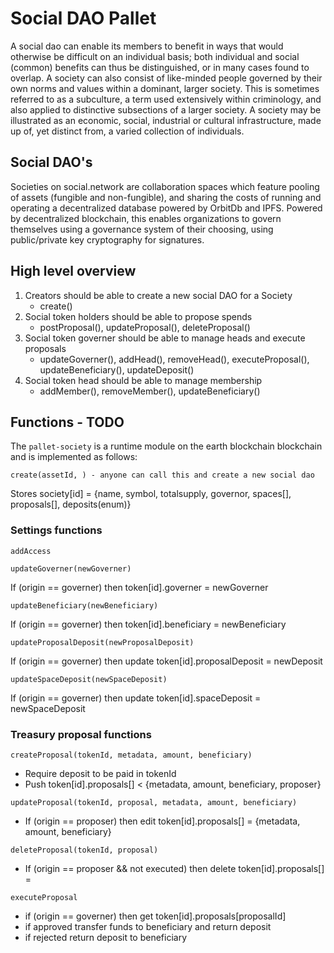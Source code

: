# Social DAO Pallet

A social dao can enable its members to benefit in ways that would otherwise be difficult on an individual basis; both individual and social (common) benefits can thus be distinguished, or in many cases found to overlap. A society can also consist of like-minded people governed by their own norms and values within a dominant, larger society. This is sometimes referred to as a subculture, a term used extensively within criminology, and also applied to distinctive subsections of a larger society. A society may be illustrated as an economic, social, industrial or cultural infrastructure, made up of, yet distinct from, a varied collection of individuals.

## Social DAO's

Societies on social.network are collaboration spaces which feature pooling of assets (fungible and non-fungible), and sharing the costs of running and operating a decentralized database powered by OrbitDb and IPFS. Powered by decentralized blockchain, this enables organizations to govern themselves using a governance system of their choosing, using public/private key cryptography for signatures.

## High level overview

1. Creators should be able to create a new social DAO for a Society
   - create()
2. Social token holders should be able to propose spends
   - postProposal(), updateProposal(), deleteProposal()
3. Social token governer should be able to manage heads and execute proposals
   - updateGoverner(), addHead(), removeHead(), executeProposal(), updateBeneficiary(), updateDeposit()
4. Social token head should be able to manage membership
   - addMember(), removeMember(), updateBeneficiary()

## Functions - TODO

The `pallet-society` is a runtime module on the earth blockchain blockchain and is implemented as follows:

```
create(assetId, ) - anyone can call this and create a new social dao
```
Stores society[id] = {name, symbol, totalsupply, governor, spaces[], proposals[], deposits(enum)}

### Settings functions

```
addAccess
```


```
updateGoverner(newGoverner)
```
If (origin == governer) then token[id].governer = newGoverner

```
updateBeneficiary(newBeneficiary)
```
If (origin == governer) then token[id].beneficiary = newBeneficiary

```
updateProposalDeposit(newProposalDeposit)
```
If (origin == governer) then update token[id].proposalDeposit = newDeposit

```
updateSpaceDeposit(newSpaceDeposit)
```
If (origin == governer) then update token[id].spaceDeposit = newSpaceDeposit

### Treasury proposal functions
```
createProposal(tokenId, metadata, amount, beneficiary)
```
- Require deposit to be paid in tokenId
- Push token[id].proposals[] < {metadata, amount, beneficiary, proposer}

```
updateProposal(tokenId, proposal, metadata, amount, beneficiary)
```
- If (origin == proposer) then edit token[id].proposals[] = {metadata, amount, beneficiary}

```
deleteProposal(tokenId, proposal)
```
- If (origin == proposer && not executed) then delete token[id].proposals[] =

```
executeProposal
```
- if (origin == governer) then get token[id].proposals[proposalId]
- if approved transfer funds to beneficiary and return deposit
- if rejected return deposit to beneficiary
